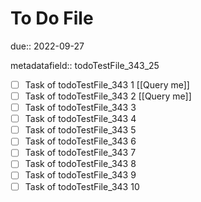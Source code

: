 # To Do File

due:: 2022-09-27

metadatafield:: todoTestFile_343_25

- [ ] Task of todoTestFile_343 1 [[Query me]]
- [ ] Task of todoTestFile_343 2 [[Query me]]
- [ ] Task of todoTestFile_343 3
- [ ] Task of todoTestFile_343 4
- [ ] Task of todoTestFile_343 5
- [ ] Task of todoTestFile_343 6
- [ ] Task of todoTestFile_343 7
- [ ] Task of todoTestFile_343 8
- [ ] Task of todoTestFile_343 9
- [ ] Task of todoTestFile_343 10